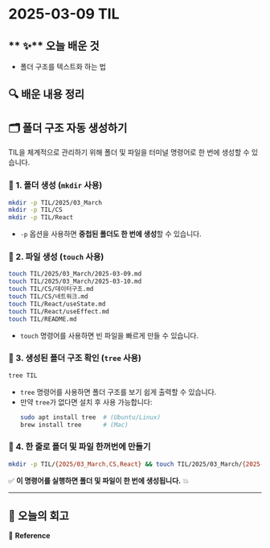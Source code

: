 # 2025-03-09 TIL
## ** ✨** 오늘 배운 것
- 폴더 구조를 텍스트화 하는 법 

## 🔍 배운 내용 정리
## 🗂️ 폴더 구조 자동 생성하기
TIL을 체계적으로 관리하기 위해 폴더 및 파일을 터미널 명령어로 한 번에 생성할 수 있습니다.

### 📌 1. 폴더 생성 (`mkdir` 사용)
```sh
mkdir -p TIL/2025/03_March
mkdir -p TIL/CS
mkdir -p TIL/React
```
- `-p` 옵션을 사용하면 **중첩된 폴더도 한 번에 생성**할 수 있습니다.

### 📌 2. 파일 생성 (`touch` 사용)
```sh
touch TIL/2025/03_March/2025-03-09.md
touch TIL/2025/03_March/2025-03-10.md
touch TIL/CS/데이터구조.md
touch TIL/CS/네트워크.md
touch TIL/React/useState.md
touch TIL/React/useEffect.md
touch TIL/README.md
```
- `touch` 명령어를 사용하면 빈 파일을 빠르게 만들 수 있습니다.

### 📌 3. 생성된 폴더 구조 확인 (`tree` 사용)
```sh
tree TIL
```
- `tree` 명령어를 사용하면 폴더 구조를 보기 쉽게 출력할 수 있습니다.
- 만약 `tree`가 없다면 설치 후 사용 가능합니다:
  ```sh
  sudo apt install tree  # (Ubuntu/Linux)
  brew install tree      # (Mac)
  ```

### 📌 4. 한 줄로 폴더 및 파일 한꺼번에 만들기
```sh
mkdir -p TIL/{2025/03_March,CS,React} && touch TIL/2025/03_March/{2025-03-09.md,2025-03-10.md} TIL/CS/{데이터구조.md,네트워크.md} TIL/React/{useState.md,useEffect.md} TIL/README.md
```
✅ **이 명령어를 실행하면 폴더 및 파일이 한 번에 생성됩니다.** 💥

---

 
## 🤔 오늘의 회고

📍 **Reference**  
